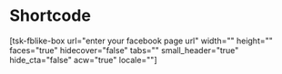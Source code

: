 # Shortcode

[tsk-fblike-box url=\"enter your facebook page url\" width=\"\" height=\"\" faces=\"true\"  hidecover=\"false\" tabs=\"\" small_header=\"true\" hide_cta=\"false\" acw=\"true\" locale=\"\"]
